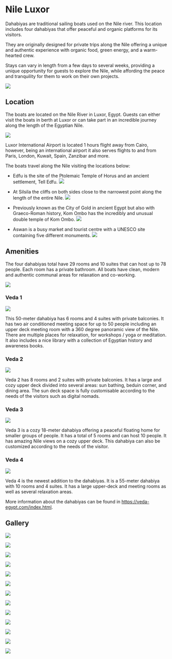 # Nile Luxor
Dahabiyas are traditional sailing boats used on the Nile river. This location includes four dahabiyas that offer peaceful and organic platforms for its visitors. 

They are originally designed for private trips along the Nile offering a unique and authentic experience with organic food, green energy, and a warm-hearted crew. 

Stays can vary in length from a few days to several weeks, providing a unique opportunity for guests to explore the Nile, while affording the peace and tranquility for them to work on their own projects.

![](img/vedas.jpg)  

## Location
The boats are located on the Nile River in Luxor, Egypt. Guests can either visit the boats in berth at Luxor or can take part in an incredible journey along the length of the Egyptian Nile.

![](img/nile.png)  

Luxor International Airport is located 1 hours flight away from Cairo, however, being an international airport it also serves flights to and from Paris, London, Kuwait, Spain, Zanzibar and more. 

The boats travel along the Nile visiting the locations below:
- Edfu is the site of the Ptolemaic Temple of Horus and an ancient settlement, Tell Edfu.
![](img/horus_temple.png) 

- At Silsila the cliffs on both sides close to the narrowest point along the length of the entire Nile.
![](img/silsila.png) 

- Previously known as the City of Gold in ancient Egypt but also with Graeco-Roman history, Kom Ombo has the incredibly and unusual double temple of Kom Ombo.
![](img/kom_ombo.png)

- Aswan is a busy market and tourist centre with a UNESCO site containing five different monuments.
![](img/aswan.png)

## Amenities
The four dahabiyas total have 29 rooms and 10 suites that can host up to 78 people. Each room has a private bathroom. All boats have clean, modern and authentic communal areas for relaxation and co-working. 

![](img/veda_deck.jpg) 

### Veda 1

![](img/veda1.jpg) 

This 50-meter dahabiya has 6 rooms and 4 suites with private balconies. It has two air conditioned meeting space for up to 50 people including an upper deck meeting room with a 360 degree panoramic view of the Nile. There are multiple places for relaxation, for workshops / yoga or meditation. It also includes a nice library with a collection of Egyptian history and awareness books. 

### Veda 2

![](img/veda2.jpg) 

Veda 2 has 8 rooms and 2 suites with private balconies. It has a large and cozy upper deck divided into several areas: sun bathing, beduin corner, and dining area. The sun deck space is fully customisable according to the needs of the visitors such as digital nomads. 

### Veda 3

![](img/veda3.jpg) 

Veda 3 is a cozy 18-meter dahabiya offering a peaceful floating home for smaller groups of people. It has a total of 5 rooms and can host 10 people. It has amazing Nile views on a cozy upper deck. This dahabiya can also be customized according to the needs of the visitor. 

### Veda 4

![](img/veda_deck2.jpg) 

Veda 4 is the newest addition to the dahabiyas. It is a 55-meter dahabiya with 10 rooms and 4 suites.  It has a large upper-deck and meeting rooms as well as several relaxation areas. 

More information about the dahabiyas can be found in https://veda-egypt.com/index.html. 


## Gallery

![](img/veda_view2.jpg)  

![](img/veda_inside.jpg)  

![](img/veda3_deck.jpg)  

![](img/veda_view.jpg)  

![](img/veda_deck2.jpeg)  

![](img/veda_desk.jpg)  

![](img/veda_bar.jpg)  

![](img/veda_meeting.jpg)  

![](img/veda_rooms.jpg) 

![](img/veda_room2.jpg)  

![](img/veda_room3.jpg)  

![](img/veda_room4.jpg)  

![](img/veda_communal_area.jpg)  

